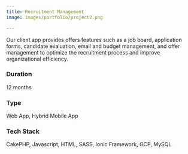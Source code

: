 ```yaml
---
title: Recruitment Management
image: images/portfolio/project2.png

---
```

Our client app provides offers features such as a job board, application forms, candidate evaluation, email and budget management, and offer management to optimize the recruitment process and improve organizational efficiency.

### Duration
12 months

### Type
Web App, Hybrid Mobile App

### Tech Stack
CakePHP, Javascript, HTML, SASS, Ionic Framework, GCP, MySQL